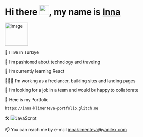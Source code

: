 <h1>Hi there <img src="https://github.com/blackcater/blackcater/raw/main/images/Hi.gif" height="32"/>, my name is <a href="https://inna-klimenteva-portfolio.glitch.me">Inna</a></h1> 
<img width="75" alt="image" src="https://github.com/user-attachments/assets/01869f2e-707d-42a4-a528-be509314c6fb">



🧿  I live in Turkiye

👀  I’m pashioned about technology and traveling

🌱  I’m currently learning React 

👩🏼‍💻  I’m working as a freelancer, building sites and landing pages

👯  I’m looking for a job in a team and would be happy to collaborate

🧰  Here is my Portfolio 
```bash 
https://inna-klimenteva-portfolio.glitch.me
```
🛠  ![JavaScript](https://img.shields.io/badge/javascript-%23323330.svg?style=for-the-badge&logo=javascript&logoColor=%23F7DF1E)


📫  You can reach me by e-mail innaklimenteva@yandex.com


